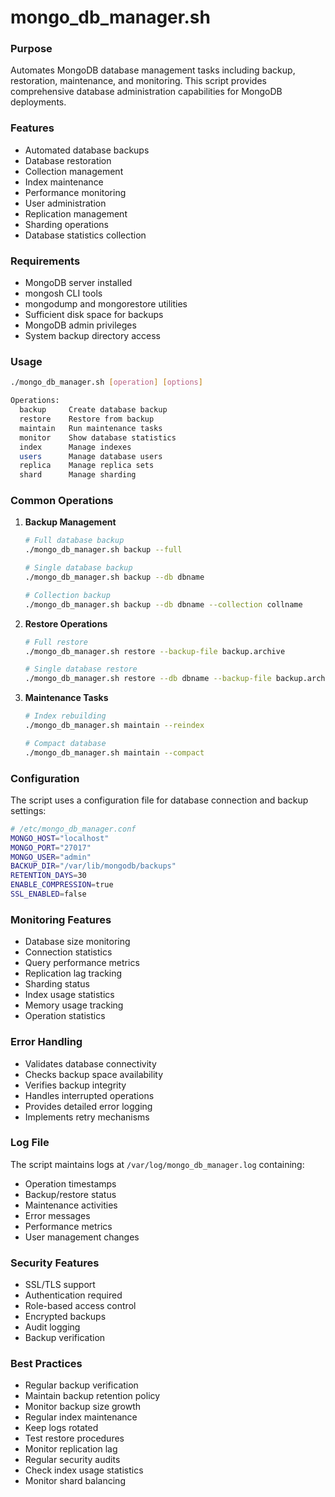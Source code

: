 # mongo_db_manager.sh

### Purpose
Automates MongoDB database management tasks including backup, restoration, maintenance, and monitoring. This script provides comprehensive database administration capabilities for MongoDB deployments.

### Features
- Automated database backups
- Database restoration
- Collection management
- Index maintenance
- Performance monitoring
- User administration
- Replication management
- Sharding operations
- Database statistics collection

### Requirements
- MongoDB server installed
- mongosh CLI tools
- mongodump and mongorestore utilities
- Sufficient disk space for backups
- MongoDB admin privileges
- System backup directory access

### Usage
```bash
./mongo_db_manager.sh [operation] [options]

Operations:
  backup     Create database backup
  restore    Restore from backup
  maintain   Run maintenance tasks
  monitor    Show database statistics
  index      Manage indexes
  users      Manage database users
  replica    Manage replica sets
  shard      Manage sharding
```

### Common Operations

1. **Backup Management**
   ```bash
   # Full database backup
   ./mongo_db_manager.sh backup --full
   
   # Single database backup
   ./mongo_db_manager.sh backup --db dbname
   
   # Collection backup
   ./mongo_db_manager.sh backup --db dbname --collection collname
   ```

2. **Restore Operations**
   ```bash
   # Full restore
   ./mongo_db_manager.sh restore --backup-file backup.archive
   
   # Single database restore
   ./mongo_db_manager.sh restore --db dbname --backup-file backup.archive
   ```

3. **Maintenance Tasks**
   ```bash
   # Index rebuilding
   ./mongo_db_manager.sh maintain --reindex
   
   # Compact database
   ./mongo_db_manager.sh maintain --compact
   ```

### Configuration
The script uses a configuration file for database connection and backup settings:
```bash
# /etc/mongo_db_manager.conf
MONGO_HOST="localhost"
MONGO_PORT="27017"
MONGO_USER="admin"
BACKUP_DIR="/var/lib/mongodb/backups"
RETENTION_DAYS=30
ENABLE_COMPRESSION=true
SSL_ENABLED=false
```

### Monitoring Features
- Database size monitoring
- Connection statistics
- Query performance metrics
- Replication lag tracking
- Sharding status
- Index usage statistics
- Memory usage tracking
- Operation statistics

### Error Handling
- Validates database connectivity
- Checks backup space availability
- Verifies backup integrity
- Handles interrupted operations
- Provides detailed error logging
- Implements retry mechanisms

### Log File
The script maintains logs at `/var/log/mongo_db_manager.log` containing:
- Operation timestamps
- Backup/restore status
- Maintenance activities
- Error messages
- Performance metrics
- User management changes

### Security Features
- SSL/TLS support
- Authentication required
- Role-based access control
- Encrypted backups
- Audit logging
- Backup verification

### Best Practices
- Regular backup verification
- Maintain backup retention policy
- Monitor backup size growth
- Regular index maintenance
- Keep logs rotated
- Test restore procedures
- Monitor replication lag
- Regular security audits
- Check index usage statistics
- Monitor shard balancing
